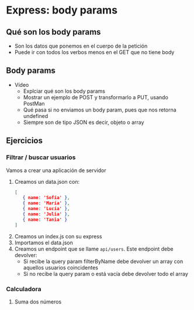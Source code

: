 # Express: body params

## Qué son los body params

- Son los datos que ponemos en el cuerpo de la petición
- Puede ir con todos los verbos menos en el GET que no tiene body

## Body params

- Vídeo
   - Explciar qué son los body params
   - Mostrar un ejemplo de POST y transformarlo a PUT, usando PostMan
   - Qué pasa si no enviamos un body param, pues que nos retorna undefined
   - Siempre son de tipo JSON es decir, objeto o array

## Ejercicios

### Filtrar / buscar usuarios

Vamos a crear una aplicación de servidor

1. Creamos un data.json con:
   ```json
   [
      { name: 'Sofía' },
      { name: 'María' },
      { name: 'Lucía' },
      { name: 'Julia' },
      { name: 'Tania' }
   ]
   ```
1. Creamos un index.js con su express
1. Importamos el data.json
1. Creamos un endpoint que se llame `api/users`. Este endpoint debe devolver:
   - Si recibe la query param filterByName debe devolver un array con aquellos usuarios coincidentes
   - Si no recibe la query param o está vacía debe devolver todo el array

### Calculadora

1. Suma dos números